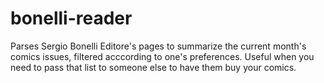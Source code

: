 bonelli-reader
==============

Parses Sergio Bonelli Editore's pages to summarize the current month's comics issues, filtered acccording to one's preferences. Useful when you need to pass that list to someone else to have them buy your comics.
